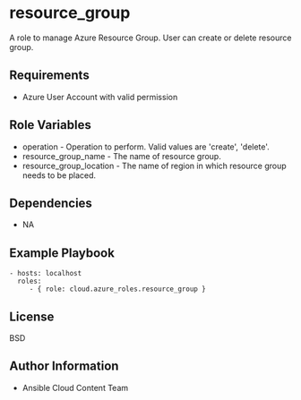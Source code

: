 resource_group
==============

A role to manage Azure Resource Group. User can create or delete resource group.

Requirements
------------

* Azure User Account with valid permission

Role Variables
--------------

* operation - Operation to perform. Valid values are 'create', 'delete'.
* resource_group_name - The name of resource group.
* resource_group_location - The name of region in which resource group needs to be placed.


Dependencies
------------

- NA

Example Playbook
----------------

    - hosts: localhost
      roles:
         - { role: cloud.azure_roles.resource_group }

License
-------

BSD

Author Information
------------------

- Ansible Cloud Content Team
